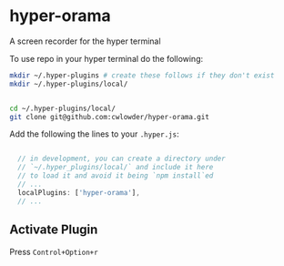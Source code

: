 # hyper-orama
A screen recorder for the hyper terminal

To use repo in your hyper terminal do the following:

```bash 
mkdir ~/.hyper-plugins # create these follows if they don't exist
mkdir ~/.hyper-plugins/local/ 

```

```bash 

cd ~/.hyper-plugins/local/
git clone git@github.com:cwlowder/hyper-orama.git
```


Add the following the lines to your `.hyper.js`:

```javascript

  // in development, you can create a directory under
  // `~/.hyper_plugins/local/` and include it here
  // to load it and avoid it being `npm install`ed
  // ... 
  localPlugins: ['hyper-orama'],
  // ... 

```

## Activate Plugin

Press `Control+Option+r`
 

